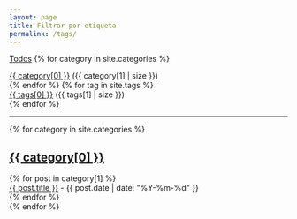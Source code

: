 ```yaml
---
layout: page
title: Filtrar por etiqueta
permalink: /tags/
---
```


<!-- Mostrar todos los tags como enlaces -->
<div>
  
  <a href="/tags">Todos</a>
  {% for category in site.categories %}
  <div class="tag-button"><a href="#{{ category[0] }}">{{ category[0] }}</a> ({{ category[1] | size }})</div>
  {% endfor %}
  {% for tag in site.tags %}
  <div class="tag-button"><a href="#{{ tags[0] }}">{{ tags[0] }}</a> ({{ tags[1] | size }})</div>
  {% endfor %}


</div>

<hr>

<!-- Mostrar posts agrupados por tag -->
{% for category in site.categories %}
  <h2 id="{{ category[0] }}"><a href= "/tags/{{ category[0] }}">{{ category[0] }}</a></h2>
  <div>
  {% for post in category[1] %}
    <div><a href="{{ post.url }}">{{ post.title }}</a> - {{ post.date | date: "%Y-%m-%d" }}</div>
  {% endfor %}
  </div>
{% endfor %}
